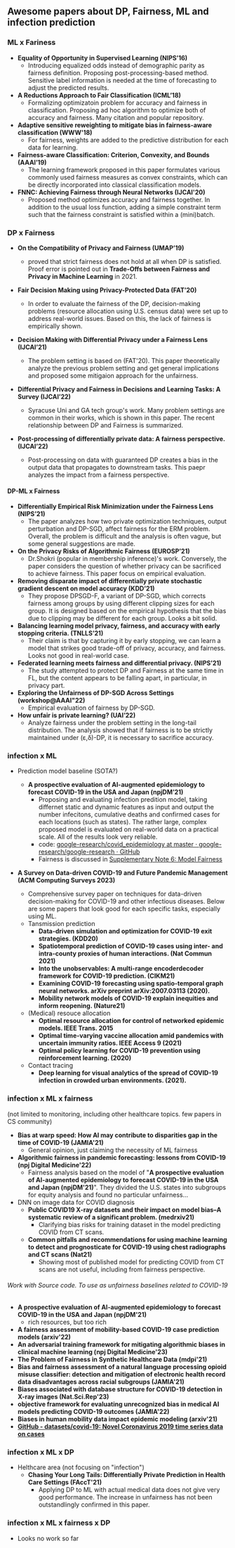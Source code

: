 ## Awesome papers about DP, Fairness, ML and infection prediction

### ML x Fariness
- **Equality of Opportunity in Supervised Learning (NIPS’16)**
  - Introducing equalized odds instead of demographic parity as fairness definition. Proposing post-processing-based method. Sensitive label information is needed at the time of forecasting to adjust the predicted results.
- **A Reductions Approach to Fair Classification (ICML’18)**
  - Formalizing optimizatoin problem for accuracy and fairness in classification. Proposing ad hoc algorithm to optimize both of accuracy and fairness. Many citation and popular repository.
- **Adaptive sensitive reweighting to mitigate bias in fairness-aware classification (WWW'18)**
  - For fairness, weights are added to the predictive distribution for each data for learning.
- **Fairness-aware Classification: Criterion, Convexity, and Bounds (AAAI’19)**
  - The learning framework proposed in this paper formulates various commonly used fairness measures as convex constraints, which can be directly incorporated into classical classification models.
- **FNNC: Achieving Fairness through Neural Networks (IJCAI'20)**
  - Proposed method optimizes accuracy and fairness together. In addition to the usual loss function, adding a simple constraint term such that the fairness constraint is satisfied within a (mini)batch.


### DP x Fairness
- **On the Compatibility of Privacy and Fairness (UMAP’19)**
  - proved that strict fairness does not hold at all when DP is satisfied. Proof error is pointed out in **Trade-Offs between Fairness and Privacy in Machine Learning** in 2021.

- **Fair Decision Making using Privacy-Protected Data (FAT’20)**
  - In order to evaluate the fairness of the DP, decision-making problems (resource allocation using U.S. census data) were set up to address real-world issues. Based on this, the lack of fairness is empirically shown.

- **Decision Making with Differential Privacy under a Fairness Lens (IJCAI’21)**
  - The problem setting is based on (FAT'20). This paper theoretically analyze the previous problem setting and get general implications and proposed some mitigaion approach for the unfairness.

- **Differential Privacy and Fairness in Decisions and Learning Tasks: A Survey (IJCAI’22)**
  - Syracuse Uni and GA tech group's work. Many problem settings are common in their works, which is shown in this paper. The recent relationship between DP and Fairness is summarized.

- **Post-processing of differentially private data: A fairness perspective. (IJCAI’22)**
  - Post-processing on data with guaranteed DP creates a bias in the output data that propagates to downstream tasks. This paepr analyzes the impact from a fairness perspective.

#### DP-ML x Fairness

- **Differentially Empirical Risk Minimization under the Fairness Lens (NIPS’21)**
  - The paper analyzes how two private optimization techniques, output perturbation and DP-SGD, affect fairness for the ERM problem. Overall, the problem is difficult and the analysis is often vague, but some general suggestions are made.
- **On the Privacy Risks of Algorithmic Fairness (EUROSP’21)**
  - Dr.Shokri (popular in membership inference)'s work. Conversely, the paper considers the question of whether privacy can be sacrificed to achieve fairness. This paper focus on empirical evaluation.
- **Removing disparate impact of differentially private stochastic gradient descent on model accuracy (KDD’21)**
  - They propose DPSGD-F, a variant of DP-SGD, which corrects fairness among groups by using different clipping sizes for each group. It is designed based on the empirical hypothesis that the bias due to clipping may be different for each group. Looks a bit solid.
- **Balancing learning model privacy, fairness, and accuracy with early stopping criteria. (TNLLS’21)**
  - Their claim is that by capturing it by early stopping, we can learn a model that strikes good trade-off of privacy, accuracy, and fairness. Looks not good in real-world case.
- **Federated learning meets fairness and differential privacy. (NIPS’21)**
  - The study attempted to protect DP and Fairness at the same time in FL, but the content appears to be falling apart, in particular, in privacy part.
- **Exploring the Unfairness of DP-SGD Across Settings (workshop@AAAI"22)**
  - Empirical evaluation of fairness by DP-SGD.
- **How unfair is private learning? (UAI’22)**
  - Analyze fairness under the problem setting in the long-tail distribution. The analysis showed that if fairness is to be strictly maintained under (ε,δ)-DP, it is necessary to sacrifice accuracy.


### infection x ML
- Prediction model baseline (SOTA?)
  - **A prospective evaluation of AI-augmented epidemiology to forecast COVID-19 in the USA and Japan (npjDM’21)**
    - Proposing and evaluating infection predition model, taking differnet static and dynamic features as input and output the number infecitons, cumulative deaths and confirmed cases for each locations (such as states). The rather large, complex proposed model is evaluated on real-world data on a practical scale. All of the results look very reliable.
    - code: [google-research/covid_epidemiology at master · google-research/google-research · GitHub](https://github.com/google-research/google-research/tree/master/covid_epidemiology)
    - Fairness is discussed in [Supplementary Note 6: Model Fairness](https://static-content.springer.com/esm/art%3A10.1038%2Fs41746-021-00511-7/MediaObjects/41746_2021_511_MOESM2_ESM.pdf)


- **A Survey on Data-driven COVID-19 and Future Pandemic Management (ACM Computing Surveys 2023)**
  - Comprehensive survey paper on techniques for data-driven decision-making for COVID-19 and other infectious diseases. Below are some papers that look good for each specific tasks, especially using ML.
  - Tansmission prediction
    - **Data-driven simulation and optimization for COVID-19 exit strategies. (KDD20)**
    - **Spatiotemporal prediction of COVID-19 cases using inter- and intra-county proxies of human interactions. (Nat Commun 2021)**
    - **Into the unobservables: A multi-range encoderdecoder framework for COVID-19 prediction. (CIKM21)**
    - **Examining COVID-19 forecasting using spatio-temporal graph neural networks. arXiv preprint arXiv:2007.03113 (2020).**
    - **Mobility network models of COVID-19 explain inequities and inform reopening. (Nature21)**
  - (Medical) resouce allocation
    - **Optimal resource allocation for control of networked epidemic models. IEEE Trans. 2015**
    - **Optimal time-varying vaccine allocation amid pandemics with uncertain immunity ratios. IEEE Access 9 (2021)**
    - **Optimal policy learning for COVID-19 prevention using reinforcement learning. (2020)**
  - Contact tracing
    - **Deep learning for visual analytics of the spread of COVID-19 infection in crowded urban environments.  (2021).**


### infection x ML x fairness 
(not limited to monitoring, including other healthcare topics. few papers in CS community)
- **Bias at warp speed: How AI may contribute to disparities gap in the time of COVID-19 (JAMIA'21)**
  - General opinion, just claiming the necessity of ML fairness
- **Algorithmic fairness in pandemic forecasting: lessons from COVID-19 (npj Digital Medicine'22)**
  - Fairness analysis based on the model of "**A prospective evaluation of AI-augmented epidemiology to forecast COVID-19 in the USA and Japan (npjDM'21)**". They divided the U.S. states into subgroups for equity analysis and found no particular unfairness...
- DNN on image data for COVID diagnosis
  - **Public COVID19 X-ray datasets and their impact on model bias–A systematic review of a significant problem. (medrxiv21)**
    - Clarifying bias risks for training dataset in the model predicting COVID from CT scans.
  - **Common pitfalls and recommendations for using machine learning to detect and prognosticate for COVID-19 using chest radiographs and CT scans (Nat21)**
    - Showing most of published model for predicting COVID from CT scans are not useful, including from fairness perspective.

###### Work with Source code. To use as unfairness baselines related to COVID-19
- **A prospective evaluation of AI-augmented epidemiology to forecast COVID-19 in the USA and Japan (npjDM'21)**
  - rich resources, but too rich
- **A fairness assessment of mobility-based COVID-19 case prediction models (arxiv'22)**
- **An adversarial training framework for mitigating algorithmic biases in clinical machine learning (npj Digital Medicine'23)**
- **The Problem of Fairness in Synthetic Healthcare Data (mdpi'21)**
- **Bias and fairness assessment of a natural language processing opioid misuse classifier: detection and mitigation of electronic health record data disadvantages across racial subgroups (JAMIA'21)**
- **Biases associated with database structure for COVID-19 detection in X-ray images (Nat.Sci.Rep'23)**
- **objective framework for evaluating unrecognized bias in medical AI models predicting COVID-19 outcomes (JAMIA'22)**
- **Biases in human mobility data impact epidemic modeling (arxiv'21)**
- [**GitHub - datasets/covid-19: Novel Coronavirus 2019 time series data on cases**](https://github.com/datasets/covid-19)

### infection x ML x DP

- Helthcare area (not focusing on "infection")
  - **Chasing Your Long Tails: Differentially Private Prediction in Health Care Settings (FAccT'21)**
    - Applying DP to ML with actual medical data does not give very good performance. The increase in unfairness has not been outstandlingly confirmed in this paper.

### infection x ML x fairness x DP

- Looks no work so far

